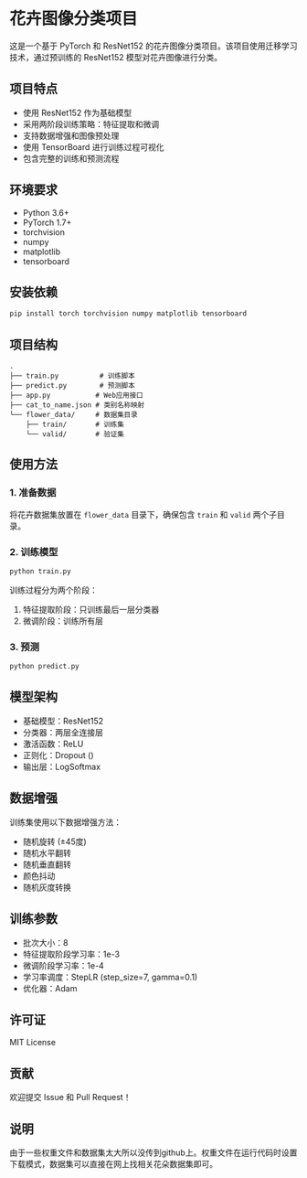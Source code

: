 # 花卉图像分类项目

这是一个基于 PyTorch 和 ResNet152 的花卉图像分类项目。该项目使用迁移学习技术，通过预训练的 ResNet152 模型对花卉图像进行分类。

## 项目特点

- 使用 ResNet152 作为基础模型
- 采用两阶段训练策略：特征提取和微调
- 支持数据增强和图像预处理
- 使用 TensorBoard 进行训练过程可视化
- 包含完整的训练和预测流程

## 环境要求

- Python 3.6+
- PyTorch 1.7+
- torchvision
- numpy
- matplotlib
- tensorboard

## 安装依赖

```bash
pip install torch torchvision numpy matplotlib tensorboard
```

## 项目结构

```
.
├── train.py          # 训练脚本
├── predict.py        # 预测脚本
├── app.py           # Web应用接口
├── cat_to_name.json # 类别名称映射
└── flower_data/     # 数据集目录
    ├── train/       # 训练集
    └── valid/       # 验证集
```

## 使用方法

### 1. 准备数据

将花卉数据集放置在 `flower_data` 目录下，确保包含 `train` 和 `valid` 两个子目录。

### 2. 训练模型

```bash
python train.py
```

训练过程分为两个阶段：
1. 特征提取阶段：只训练最后一层分类器
2. 微调阶段：训练所有层

### 3. 预测

```bash
python predict.py
```

## 模型架构

- 基础模型：ResNet152
- 分类器：两层全连接层
- 激活函数：ReLU
- 正则化：Dropout ()
- 输出层：LogSoftmax

## 数据增强

训练集使用以下数据增强方法：
- 随机旋转 (±45度)
- 随机水平翻转
- 随机垂直翻转
- 颜色抖动
- 随机灰度转换

## 训练参数

- 批次大小：8
- 特征提取阶段学习率：1e-3
- 微调阶段学习率：1e-4
- 学习率调度：StepLR (step_size=7, gamma=0.1)
- 优化器：Adam

## 许可证

MIT License

## 贡献

欢迎提交 Issue 和 Pull Request！ 

## 说明

由于一些权重文件和数据集太大所以没传到github上。权重文件在运行代码时设置下载模式，数据集可以直接在网上找相关花朵数据集即可。
